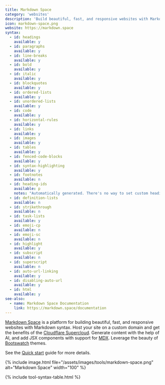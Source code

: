```yaml
---
title: Markdown Space
category: 'websites'
description: 'Build beautiful, fast, and responsive websites with Markdown.'
icon: markdown-space.png
website: https://markdown.space
syntax:
  - id: headings
    available: y
  - id: paragraphs
    available: y
  - id: line-breaks
    available: y
  - id: bold
    available: y
  - id: italic
    available: y
  - id: blockquotes
    available: y
  - id: ordered-lists
    available: y
  - id: unordered-lists
    available: y
  - id: code
    available: y
  - id: horizontal-rules
    available: y
  - id: links
    available: y
  - id: images
    available: y
  - id: tables
    available: y
  - id: fenced-code-blocks
    available: y
  - id: syntax-highlighting
    available: y
  - id: footnotes
    available: n
  - id: heading-ids
    available: p
    notes: "Automatically generated. There's no way to set custom heading IDs."
  - id: definition-lists
    available: n
  - id: strikethrough
    available: n
  - id: task-lists
    available: y
  - id: emoji-cp
    available: n
  - id: emoji-sc
    available: n
  - id: highlight
    available: y
  - id: subscript
    available: n
  - id: superscript
    available: n
  - id: auto-url-linking
    available: y
  - id: disabling-auto-url
    available: y
  - id: html
    available: y
see-also:
  - name: Markdown Space Documentation
    link: https://markdown.space/documentation
---
```


[Markdown Space](https://markdown.space) is a platform for building beautiful, fast, and responsive websites with Markdown syntax. Host your site on a custom domain and get the benefits of the [Cloudflare Supercloud](https://blog.cloudflare.com/welcome-to-the-supercloud-and-developer-week-2022/). Generate content with the help of AI, and add JSX components with support for [MDX](https://mdxjs.com). Leverage the beauty of [Bootswatch](https://bootswatch.com) themes.

See the [Quick start](https://markdown.space/getting-started) guide for more details.

{% include image.html file="/assets/images/tools/markdown-space.png" alt="Markdown Space" width="100" %}

{% include tool-syntax-table.html %}
